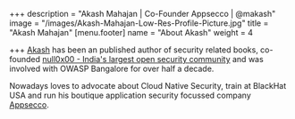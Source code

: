 +++
description = "Akash Mahajan | Co-Founder Appsecco | @makash"
image = "/images/Akash-Mahajan-Low-Res-Profile-Picture.jpg"
title = "Akash Mahajan"
[menu.footer]
name = "About Akash"
weight = 4

+++
[Akash](https://akashm.com "Website of Akash Mahajan") has been an published author of security related books, co-founded [null0x00 - India's largest open security community](https://null.co.in "Website of null open security community") and was involved with OWASP Bangalore for over half a decade.

Nowadays loves to advocate about Cloud Native Security, train at BlackHat USA and run his boutique application security focussed company [Appsecco](https://appsecco.com "Website of Appsecco").